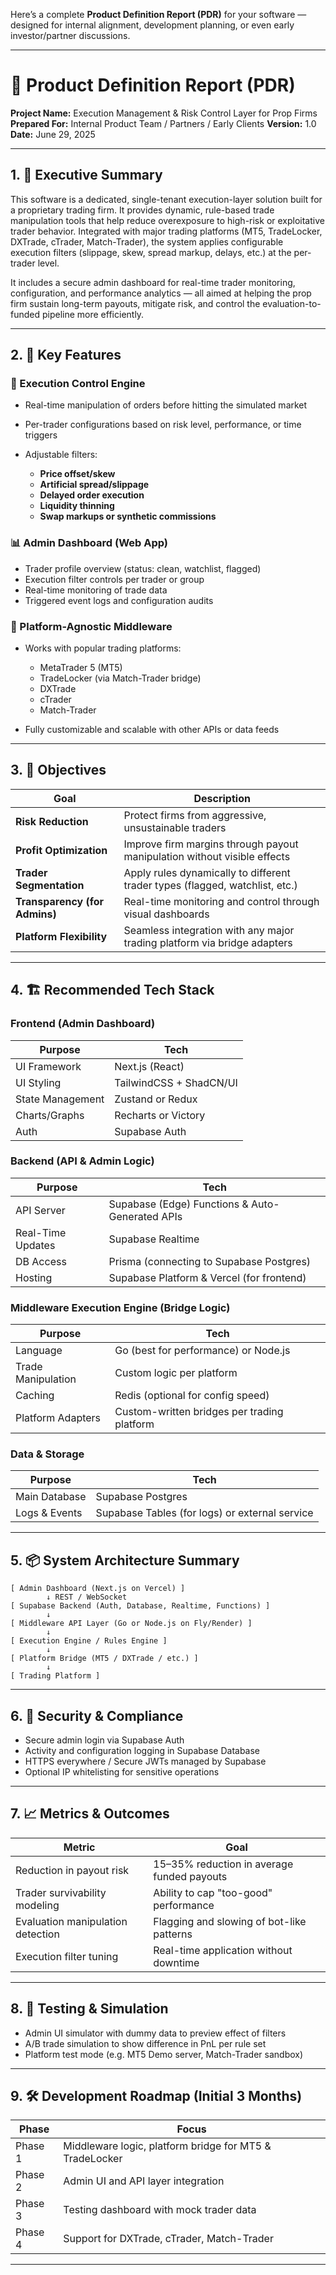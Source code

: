 Here’s a complete **Product Definition Report (PDR)** for your software — designed for internal alignment, development planning, or even early investor/partner discussions.

---

# 🧾 Product Definition Report (PDR)

**Project Name:** Execution Management & Risk Control Layer for Prop Firms
**Prepared For:** Internal Product Team / Partners / Early Clients
**Version:** 1.0
**Date:** June 29, 2025

---

## 1. 📌 Executive Summary

This software is a dedicated, single-tenant execution-layer solution built for a proprietary trading firm. It provides dynamic, rule-based trade manipulation tools that help reduce overexposure to high-risk or exploitative trader behavior. Integrated with major trading platforms (MT5, TradeLocker, DXTrade, cTrader, Match-Trader), the system applies configurable execution filters (slippage, skew, spread markup, delays, etc.) at the per-trader level.

It includes a secure admin dashboard for real-time trader monitoring, configuration, and performance analytics — all aimed at helping the prop firm sustain long-term payouts, mitigate risk, and control the evaluation-to-funded pipeline more efficiently.

---

## 2. 🧩 Key Features

### 🧠 Execution Control Engine

* Real-time manipulation of orders before hitting the simulated market
* Per-trader configurations based on risk level, performance, or time triggers
* Adjustable filters:

  * **Price offset/skew**
  * **Artificial spread/slippage**
  * **Delayed order execution**
  * **Liquidity thinning**
  * **Swap markups or synthetic commissions**

### 📊 Admin Dashboard (Web App)

* Trader profile overview (status: clean, watchlist, flagged)
* Execution filter controls per trader or group
* Real-time monitoring of trade data
* Triggered event logs and configuration audits

### 🔄 Platform-Agnostic Middleware

* Works with popular trading platforms:

  * MetaTrader 5 (MT5)
  * TradeLocker (via Match-Trader bridge)
  * DXTrade
  * cTrader
  * Match-Trader
* Fully customizable and scalable with other APIs or data feeds

---

## 3. 🎯 Objectives

| Goal                          | Description                                                                  |
| ----------------------------- | ---------------------------------------------------------------------------- |
| **Risk Reduction**            | Protect firms from aggressive, unsustainable traders                         |
| **Profit Optimization**       | Improve firm margins through payout manipulation without visible effects     |
| **Trader Segmentation**       | Apply rules dynamically to different trader types (flagged, watchlist, etc.) |
| **Transparency (for Admins)** | Real-time monitoring and control through visual dashboards                   |
| **Platform Flexibility**      | Seamless integration with any major trading platform via bridge adapters     |

---

## 4. 🏗️ Recommended Tech Stack

### Frontend (Admin Dashboard)

| Purpose          | Tech                       |
| ---------------- | -------------------------- |
| UI Framework     | Next.js (React)            |
| UI Styling       | TailwindCSS + ShadCN/UI    |
| State Management | Zustand or Redux           |
| Charts/Graphs    | Recharts or Victory        |
| Auth             | Supabase Auth                                              |

### Backend (API & Admin Logic)

| Purpose           | Tech                                                       |
| ----------------- | ---------------------------------------------------------- |
| API Server        | Supabase (Edge) Functions & Auto-Generated APIs            |
| Real-Time Updates | Supabase Realtime                                          |
| DB Access         | Prisma (connecting to Supabase Postgres)                   |
| Hosting           | Supabase Platform & Vercel (for frontend)                  |

### Middleware Execution Engine (Bridge Logic)

| Purpose            | Tech                                        |
| ------------------ | ------------------------------------------- |
| Language           | Go (best for performance) or Node.js        |
| Trade Manipulation | Custom logic per platform                   |
| Caching            | Redis (optional for config speed)           |
| Platform Adapters  | Custom-written bridges per trading platform |

### Data & Storage

| Purpose       | Tech                                            |
| ------------- | ----------------------------------------------- |
| Main Database | Supabase Postgres                               |
| Logs & Events | Supabase Tables (for logs) or external service      |

---

## 5. 📦 System Architecture Summary

```
[ Admin Dashboard (Next.js on Vercel) ]
        ↓ REST / WebSocket
[ Supabase Backend (Auth, Database, Realtime, Functions) ]
        ↓
[ Middleware API Layer (Go or Node.js on Fly/Render) ]
        ↓
[ Execution Engine / Rules Engine ]
        ↓
[ Platform Bridge (MT5 / DXTrade / etc.) ]
        ↓
[ Trading Platform ]
```

---

## 6. 🔐 Security & Compliance

* Secure admin login via Supabase Auth
* Activity and configuration logging in Supabase Database
* HTTPS everywhere / Secure JWTs managed by Supabase
* Optional IP whitelisting for sensitive operations

---

## 7. 📈 Metrics & Outcomes

| Metric                            | Goal                                       |
| --------------------------------- | ------------------------------------------ |
| Reduction in payout risk          | 15–35% reduction in average funded payouts |
| Trader survivability modeling     | Ability to cap "too-good" performance      |
| Evaluation manipulation detection | Flagging and slowing of bot-like patterns  |
| Execution filter tuning           | Real-time application without downtime     |

---

## 8. 🧪 Testing & Simulation

* Admin UI simulator with dummy data to preview effect of filters
* A/B trade simulation to show difference in PnL per rule set
* Platform test mode (e.g. MT5 Demo server, Match-Trader sandbox)

---

## 9. 🛠️ Development Roadmap (Initial 3 Months)

| Phase   | Focus                                                   |
| ------- | ------------------------------------------------------- |
| Phase 1 | Middleware logic, platform bridge for MT5 & TradeLocker |
| Phase 2 | Admin UI and API layer integration                      |
| Phase 3 | Testing dashboard with mock trader data                 |
| Phase 4 | Support for DXTrade, cTrader, Match-Trader              |

---
